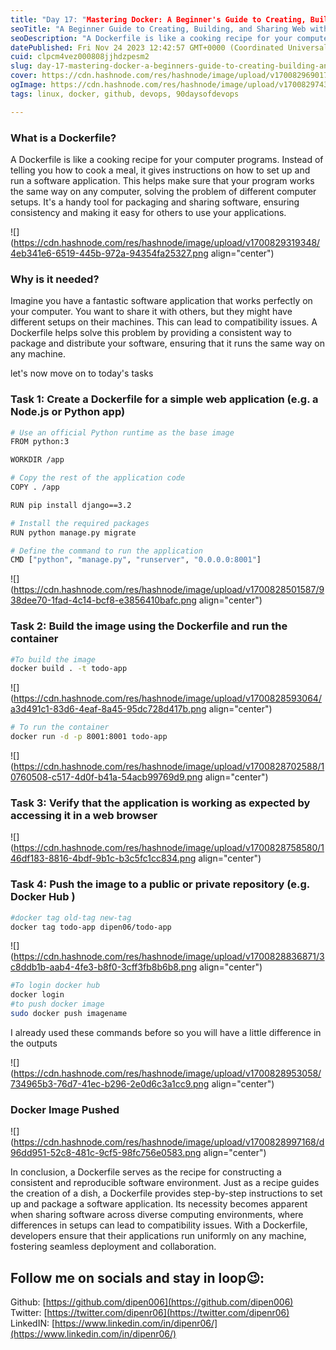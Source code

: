 ```yaml
---
title: "Day 17: "Mastering Docker: A Beginner's Guide to Creating, Building, and Sharing Web Apps Hassle-Free!""
seoTitle: "A Beginner Guide to Creating, Building, and Sharing Web without hassle"
seoDescription: "A Dockerfile is like a cooking recipe for your computer programs. Instead of telling you how to cook a meal, it gives instructions on how to set up and run."
datePublished: Fri Nov 24 2023 12:42:57 GMT+0000 (Coordinated Universal Time)
cuid: clpcm4vez000808jjhdzpesm2
slug: day-17-mastering-docker-a-beginners-guide-to-creating-building-and-sharing-web-apps-hassle-free
cover: https://cdn.hashnode.com/res/hashnode/image/upload/v1700829690177/14034b3c-378d-4418-91bd-0d1a22819349.png
ogImage: https://cdn.hashnode.com/res/hashnode/image/upload/v1700829743019/dbd1ad8a-9adb-4926-8cfa-3fbdfc77f9ad.png
tags: linux, docker, github, devops, 90daysofdevops

---
```


### **What is a Dockerfile?**

A Dockerfile is like a cooking recipe for your computer programs. Instead of telling you how to cook a meal, it gives instructions on how to set up and run a software application. This helps make sure that your program works the same way on any computer, solving the problem of different computer setups. It's a handy tool for packaging and sharing software, ensuring consistency and making it easy for others to use your applications.

![](https://cdn.hashnode.com/res/hashnode/image/upload/v1700829319348/4eb341e6-6519-445b-972a-94354fa25327.png align="center")

### **Why is it needed?**

Imagine you have a fantastic software application that works perfectly on your computer. You want to share it with others, but they might have different setups on their machines. This can lead to compatibility issues. A Dockerfile helps solve this problem by providing a consistent way to package and distribute your software, ensuring that it runs the same way on any machine.

let's now move on to today's tasks

### Task 1: Create a Dockerfile for a simple web application (e.g. a Node.js or Python app)

```bash
# Use an official Python runtime as the base image
FROM python:3

WORKDIR /app

# Copy the rest of the application code
COPY . /app

RUN pip install django==3.2

# Install the required packages
RUN python manage.py migrate

# Define the command to run the application
CMD ["python", "manage.py", "runserver", "0.0.0.0:8001"]
```

![](https://cdn.hashnode.com/res/hashnode/image/upload/v1700828501587/938dee70-1fad-4c14-bcf8-e3856410bafc.png align="center")

### Task 2: Build the image using the Dockerfile and run the container

```bash
#To build the image
docker build . -t todo-app
```

![](https://cdn.hashnode.com/res/hashnode/image/upload/v1700828593064/a3d491c1-83d6-4eaf-8a45-95dc728d417b.png align="center")

```bash
# To run the container
docker run -d -p 8001:8001 todo-app
```

![](https://cdn.hashnode.com/res/hashnode/image/upload/v1700828702588/10760508-c517-4d0f-b41a-54acb99769d9.png align="center")

### Task 3: Verify that the application is working as expected by accessing it in a web browser

![](https://cdn.hashnode.com/res/hashnode/image/upload/v1700828758580/146df183-8816-4bdf-9b1c-b3c5fc1cc834.png align="center")

### Task 4: Push the image to a public or private repository (e.g. Docker Hub )

```bash
#docker tag old-tag new-tag
docker tag todo-app dipen06/todo-app
```

![](https://cdn.hashnode.com/res/hashnode/image/upload/v1700828836871/3c8ddb1b-aab4-4fe3-b8f0-3cff3fb8b6b8.png align="center")

```bash
#To login docker hub
docker login
#to push docker image
sudo docker push imagename
```

I already used these commands before so you will have a little difference in the outputs

![](https://cdn.hashnode.com/res/hashnode/image/upload/v1700828953058/734965b3-76d7-41ec-b296-2e0d6c3a1cc9.png align="center")

### Docker Image Pushed

![](https://cdn.hashnode.com/res/hashnode/image/upload/v1700828997168/d96dd951-52c8-481c-9cf5-98fc756e0583.png align="center")

In conclusion, a Dockerfile serves as the recipe for constructing a consistent and reproducible software environment. Just as a recipe guides the creation of a dish, a Dockerfile provides step-by-step instructions to set up and package a software application. Its necessity becomes apparent when sharing software across diverse computing environments, where differences in setups can lead to compatibility issues. With a Dockerfile, developers ensure that their applications run uniformly on any machine, fostering seamless deployment and collaboration.

## Follow me on socials and stay in loop😉:

Github: [https://github.com/dipen006](https://github.com/dipen006)  
Twitter: [https://twitter.com/dipenr06](https://twitter.com/dipenr06)  
LinkedIN: [https://www.linkedin.com/in/dipenr06/](https://www.linkedin.com/in/dipenr06/)
